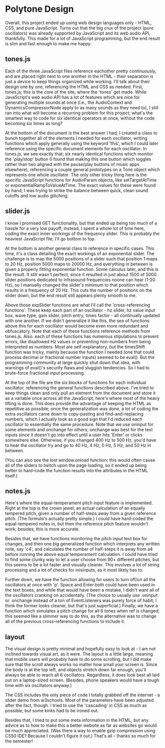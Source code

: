 # Polytone Design

Overall, this project ended up using web design languages only - HTML, CSS, and pure JavaScript. Turns out that the big crux of the project (pure oscillators) was already supported by JavaScript and its web audio API, thankfully. This made for a lot of JavaScript programming, but the end result is slim and fast enough to make me happy.

## tones.js

Each of the three JavaScript files reference eachother pretty continuously, and are placed right next to one another in the HTML - their separation is just a device to keep things organized while working. I'll talk about their design one by one, referencing the HTML and CSS as needed. First, tones.js; this is the core of the site, where the 'tones' get made. While JavaScript's web audio API has a lot of features which are nice for generating multiple sounds at once (i.e., the AudioContext and DynamicsCompressorNode apply to as many sounds as they need to), I still ran into what will become a recurring problem for this project; what's the smartest way to code for six identical operators at once, without the code becoming six times as long?

At the bottom of the document is the best answer I had; I created a class to bunch together all of the elements I needed for each oscillator, writing functions which apply generally using the keyword 'this', which I could later reference using the specific document elements for each oscillator. In tones.js, we see exactly that; six nearly identical functions which monitor the 'play/stop' button (I found that making this one button which toggles rather than two aligned with the pause/play buttons of music apps elsewhere), referencing a couple general prototypes on a Tone object which represents one whole oscillator. The only other tricky thing here is the specific JavaScript functions for AudioParam objects, like setTargetAtTime or exponentialRampToValueAtTime. The exact values for these were found by hand; I was trying to strike the balance between quick, clean sound cutoffs and low audio glitching.

## slider.js

I know I promised GET functionality, but that ended up being too much of a hassle for a very low payoff; instead, I spent a whole lot of time here, coding the exact inner workings of the frequency slider. This is probably the heaviest JavaScript file; I'll go bottom to top.

At the bottom is another general class to reference in specific cases. This time, it's a class detailing the exact workings of an exponential slider. The challenge is to map the 5000 positions of a slider such that position 1 maps to 20 Hz, position 5000 maps to 20000 Hz, and everything in between is given a properly fitting exponential function. Some calculus later, and this is the result. It still wasn't perfect, since it resulted in just about 1500 of 5000 slider positions dedicated to infrasound frequencies noone can hear (1-20 Hz), so I manually changed the slider's minimum to that position which results in a frequency of 20 Hz. This cuts the number of positions on the slider down, but the end result still appears plenty smooth to me.

Above those expSlider functions are what I'll call the 'cross-referencing functions'. These keep each part of an oscillator - hz slider, hz value input box, wave type, gain slider, pitch entry, times factor - all continually updated with one another. If we didn't generalize it like this, the sea of functions above this for each oscillator would become even more redundant and obfuscatory. Note that each of these functions reference methods from tones.js. Also. each of these functions has numerous stipulations to prevent errors, like disallowed Hz values or preventing non-numbers from being interpreted as numbers. Most are self-explanatory, but the timesShift function was tricky, mainly because the function I needed (one that could process decimal or fractional number inputs) seemed to be eval(). But the programming community at large quickly shut down that idea, with warnings of eval()'s security flaws and sluggish tendencies. So I had to brute-force fractional input processing.

At the top of the file are the six blocks of functions for each individual oscillator, referencing the general functions described above. I've tried to keep things clean and only pull an element from the document and store it as a variable once across all the JavaScript; here's where most of the heavy lifting is done. This does provide the advantage of keeping the HTML as repetitive as possible; once the generalization was done, a lot of coding the extra oscillators came down to copy-pasting and find-and-replacing numbers, which I actually took as a good sign that I'd reduced each oscillator to essentially the same procedure. Note that we use oninput for some elements and onchange for others; onchange was best for the text inputs since it doesn't go into effect until a user hits 'Enter' or clicks somewhere else. Otherwise, if you changed 400 Hz to 500 Hz, you'd have to hear the oscillator try and go to 40 Hz, 4 Hz, 0 Hz, 5 Hz, and 50 Hz in between.

(You can also see the lost window.onload function; this would often cause all of the sliders to twitch upon the page loading, so it ended up being better to hard-code the function results into the attributes in the HTML itself.)

## notes.js

Here's where the equal-temperament pitch input feature is implemented. Right at the top is the crown jewel; an actual calculation of an equally tempered pitch, given a number of half-steps away from a given reference pitch. (The formula's actually pretty simple.) I could have hard-coded the equal-tempered notes in, but then the reference pitch feature wouldn't work; besides, this is more accurate.

Besides that, we have functions monitoring the pitch input text box for changes, and then one big generalized function which interprets any written note, say 'c4', and calculates the number of half-steps it is away from a4 before running the above equal temperament calculation. I could have tried to find some clunky way to let a user choose from 90+ different pitches, but this seems to be a lot faster and visually cleaner. This involves a lot of string processing and a lot of checks for misinputs, as it most likely has to.

Further down, we have the function allowing for users to turn off/on all the oscillators at once with 'p'. Space and Enter both could have been used in the text boxes, and while that would have been a mistake, I didn't want all of the oscillators cranking on accidentally. (The choice to usually use .oninput or .onchange instead of a ton of EventListeners was purely force of habit; I think the former looks cleaner, but that's just superficial.) Finally, we have a function which simulates a pitch change for all 6 tones when ref is changed; this seemed like a slimmer way to do this, as the alternative was to change all of the previous cross-referencing functions to include it.

## layout
The visual design is pretty minimal and hopefully easy to look at - I am not inclined towards visual art, as it were. The layout is a little large, meaning that mobile users will probably have to do some scrolling, but I did make sure that the scroll always works no matter how small your screen is. Since the body is at the top left, and objects stretch down far enough, you'll always be able to reach all 6 oscillators. Regardless, it does look best all laid out on a laptop-sized screen. (Besides, phone speakers would have a tough time with six oscillators anyway.)

The CSS includes the only piece of code I totally grabbed off the internet - a slider demo from w3schools. Most of the parameters have been adjusted after the fact, though. I tried to use the 'cascading' in CSS as much as possible, but some kinks had to be ironed out.

Besides that, I tried to put some meta information in the HTML, but any advice as to how to make this a better website as far as websites go would be much appreciated. (Was there a way to enable gzip compression using CS50 IDE? Because I couldn't figure it out.) That's all - thanks so much for the semester!